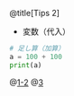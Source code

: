 @title[Tips 2]

* 変数（代入）

```python
# 足し算（加算）
a = 100 + 100
print(a)
```
@[1-2](100と100を加算し、**変数aに代入**。aには200が格納される)
@[3](変数aの中身を出力)